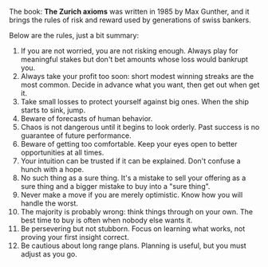 The book: **The Zurich axioms** was written in 1985 by Max Gunther, and it brings the rules of risk and reward used by generations of swiss bankers.

Below are the rules, just a bit summary:
1. If you are not worried, you are not risking enough. Always play for meaningful stakes but don't bet amounts whose loss would bankrupt you.
2. Always take your profit too soon: short modest winning streaks are the most common. Decide in advance what you want, then get out when get it.
3. Take small losses to protect yourself against big ones. When the ship starts to sink, jump.
4. Beware of forecasts of human behavior.
5. Chaos is not dangerous until it begins to look orderly. Past success is no guarantee of future performance.
6. Beware of getting too comfortable. Keep your eyes open to better opportunities at all times.
7. Your intuition can be trusted if it can be explained. Don't confuse a hunch with a hope.
8. No such thing as a sure thing. It's a mistake to sell your offering as a sure thing and a bigger mistake to buy into a "sure thing".
9. Never make a move if you are merely optimistic. Know how you will handle the worst.
10. The majority is probably wrong: think things through on your own. The best time to buy is often when nobody else wants it.
11. Be persevering but not stubborn. Focus on learning what works, not proving your first insight correct.
12. Be cautious about long range plans. Planning is useful, but you must adjust as you go.